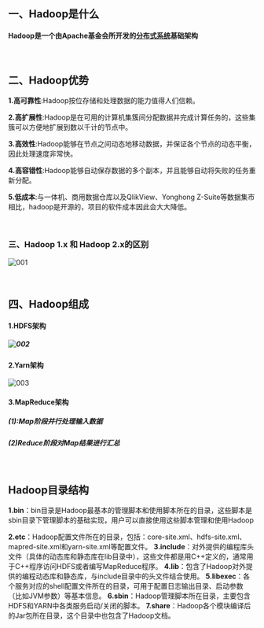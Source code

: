 ## 一、Hadoop是什么

#### Hadoop是一个由Apache基金会所开发的[分布式系统](https://baike.baidu.com/item/分布式系统/4905336)基础架构

<br>

## 二、Hadoop优势

**1.高可靠性**:Hadoop按位存储和处理数据的能力值得人们信赖。

**2.高扩展性**:Hadoop是在可用的计算机集簇间分配数据并完成计算任务的，这些集簇可以方便地扩展到数以千计的节点中。

**3.高效性**:Hadoop能够在节点之间动态地移动数据，并保证各个节点的动态平衡，因此处理速度非常快。

**4.高容错性**:Hadoop能够自动保存数据的多个副本，并且能够自动将失败的任务重新分配。

**5.低成本**:与一体机、商用数据仓库以及QlikView、Yonghong Z-Suite等数据集市相比，hadoop是开源的，项目的软件成本因此会大大降低。

<br>

### 三、Hadoop 1.x 和 Hadoop 2.x的区别

![001](D:\NoSQL_Notes\Hadoop\1-Hadoop概述\001.png)

<br>

## 四、Hadoop组成

#### 1.HDFS架构

##### ![002](D:\NoSQL_Notes\Hadoop\1-Hadoop概述\002.png)

#### 2.Yarn架构

![003](D:\NoSQL_Notes\Hadoop\1-Hadoop概述\003.png)

#### 3.MapReduce架构

##### (1):Map阶段并行处理输入数据

##### (2)Reduce阶段对Map结果进行汇总

<br>

## Hadoop目录结构

**1.bin**：bin目录是Hadoop最基本的管理脚本和使用脚本所在的目录，这些脚本是sbin目录下管理脚本的基础实现，用户可以直接使用这些脚本管理和使用Hadoop

**2.etc**：Hadoop配置文件所在的目录，包括：core-site.xml、hdfs-site.xml、mapred-site.xml和yarn-site.xml等配置文件。
**3.include**：对外提供的编程库头文件（具体的动态库和静态库在lib目录中），这些文件都是用C++定义的，通常用于C++程序访问HDFS或者编写MapReduce程序。
**4.lib**：包含了Hadoop对外提供的编程动态库和静态库，与include目录中的头文件结合使用。
**5.libexec**：各个服务对应的shell配置文件所在的目录，可用于配置日志输出目录、启动参数（比如JVM参数）等基本信息。
**6.sbin**：Hadoop管理脚本所在目录，主要包含HDFS和YARN中各类服务启动/关闭的脚本。
**7.share**：Hadoop各个模块编译后的Jar包所在目录，这个目录中也包含了Hadoop文档。

